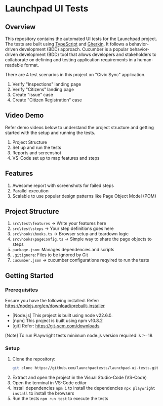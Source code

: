 # Launchpad UI Tests

## Overview
This repository contains the automated UI tests for the Launchpad project. The tests are built using [TypeScript](https://www.typescriptlang.org/) and [Gherkin](https://cucumber.io/docs/gherkin/). It follows a behavior-driven development (BDD) approach. Cucumber is a popular behavior-driven development (BDD) tool that allows developers and stakeholders to collaborate on defining and testing application requirements in a human-readable format.

There are 4 test scenarios in this project on "Civic Sync" application.
1. Verify "Inspections" landing page
2. Verify "Citizens" landing page
3. Create "Issue" case
4. Create "Citizen Registration" case

## Video Demo
Refer demo videos below to understand the project structure and getting started with the setup and running the tests.

1. Project Structure
2. Set up and run the tests
3. Reports and screenshot
4. VS-Code set up to map features and steps

## Features

1. Awesome report with screenshots for failed steps
2. Parallel execution
3. Scalable to use popular design patterns like Page Object Model (POM) 

## Project Structure
1. `src\test\features` -> Write your features here
2. `src\test\steps` -> Your step definitions goes here
3. `src\hooks\hooks.ts` -> Browser setup and teardown logic
4. `src\hooks\pageConfig.ts` -> Simple way to share the page objects to steps
5. `package.json`: Manages dependencies and scripts
6. `.gitignore`: Files to be ignored by Git
7. `cucumber.json` -> cucumber configurations reqyired to run the tests

## Getting Started

### Prerequisites
Ensure you have the following installed. Refer: https://nodejs.org/en/download/prebuilt-installer
- [Node.js] This project is built using node v22.6.0. 
- [npm] This project is built using npm v10.8.2 
- [git] Refer: https://git-scm.com/downloads

[Note] To run Playwright tests minimum node.js version required is >=18.

### Setup
1. Clone the repository:
   ```bash
   git clone https://github.com/launchpadtests/launchpad-ui-tests.git

2. Extract and open the project in the Visual Studio-Code (VS-Code)
3. Open the terminal in VS-Code editor
4. Install dependencies
    `npm i` to install the dependencies
    `npx playwright install` to install the browsers    
5. Run the tests 
    `npm run test` to execute the tests